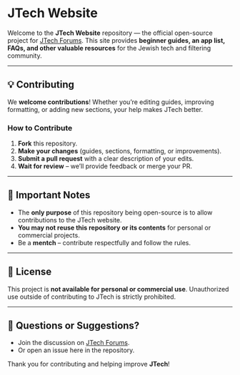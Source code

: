 
# JTech Website

Welcome to the **JTech Website** repository — the official open-source project for [JTech Forums](https://jtechforums.org).
This site provides **beginner guides, an app list, FAQs, and other valuable resources** for the Jewish tech and filtering community.

---

## 💡 Contributing

We **welcome contributions**! Whether you’re editing guides, improving formatting, or adding new sections, your help makes JTech better.

### How to Contribute

1. **Fork** this repository.
2. **Make your changes** (guides, sections, formatting, or improvements).
3. **Submit a pull request** with a clear description of your edits.
4. **Wait for review** – we’ll provide feedback or merge your PR.

---

## 🚫 Important Notes

* The **only purpose** of this repository being open-source is to allow contributions to the JTech website.
* **You may not reuse this repository or its contents** for personal or commercial projects.
* Be a **mentch** – contribute respectfully and follow the rules.

---

## 📜 License

This project is **not available for personal or commercial use**.
Unauthorized use outside of contributing to JTech is strictly prohibited.

---

## 💬 Questions or Suggestions?

* Join the discussion on [JTech Forums](https://jtechforums.org).
* Or open an issue here in the repository.

Thank you for contributing and helping improve **JTech**!

